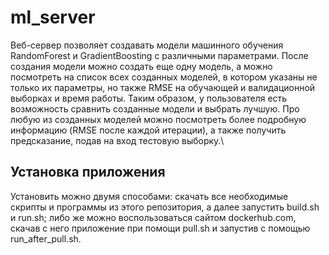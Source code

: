 # ml_server
Веб-сервер позволяет создавать модели машинного обучения RandomForest и GradientBoosting с различными параметрами. После создания модели можно создать еще одну модель, а можно посмотреть на список всех созданных моделей, в котором указаны не только их параметры, но также RMSE на обучающей и валидационной выборках и время работы. Таким образом, у пользователя есть возможность сравнить созданные модели и выбрать лучшую. Про любую из созданных моделей можно посмотреть более подробную информацию (RMSE после каждой итерации), а также получить предсказание, подав на вход тестовую выборку.\

<h2>Установка приложения</h2>
Установить можно двумя способами: скачать все необходимые скрипты и программы из этого репозитория, а далее запустить build.sh и run.sh; либо же можно воспользоваться сайтом dockerhub.com, скачав с него приложение при помощи pull.sh и запустив с помощью run_after_pull.sh.
